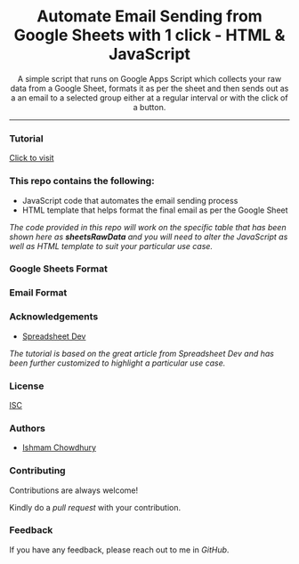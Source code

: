 <h1 align="center"> Automate Email Sending from Google Sheets with 1 click - HTML & JavaScript </h1>

<p align="center"> A simple script that runs on Google Apps Script which collects your raw data from a Google Sheet, formats it as per the sheet and then sends out as a an email to a selected group either at a regular interval or with the click of a button.</p>

<hr/>

<h3>Tutorial</h3>

[Click to visit]()

<h3>This repo contains the following:</h3>

<ul>
  <li>JavaScript code that automates the email sending process</li>
  <li>HTML template that helps format the final email as per the Google Sheet</li>
</ul>

<p><em>The code provided in this repo will work on the specific table that has been shown here as <b>sheetsRawData</b> and you will need to alter the JavaScript as well as HTML template to suit your particular use case.</em></p>

<h3>Google Sheets Format</h3>


<h3>Email Format</h3>


<h3>Acknowledgements</h3>

- [Spreadsheet Dev](https://spreadsheet.dev/send-html-email-from-google-sheets)

<p><em>The tutorial is based on the great article from Spreadsheet Dev and has been further customized to highlight a particular use case.</em></p>

<h3>License</h3>

[ISC](https://opensource.org/licenses/ISC)

<h3>Authors</h3>

- [Ishmam Chowdhury](https://github.com/Ishmam156)

<h3>Contributing</h3>
<p>Contributions are always welcome!</p>
<p>Kindly do a <i>pull request</i> with your contribution.</p>

<h3>Feedback</h3>
<p>If you have any feedback, please reach out to me in <i>GitHub</i>.</p>

